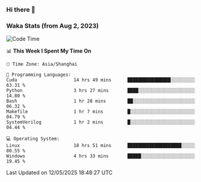 ### Hi there 👋

### Waka Stats (from Aug 2, 2023)

<!--START_SECTION:waka-->
![Code Time](http://img.shields.io/badge/Code%20Time-832%20hrs%2010%20mins-blue)

📊 **This Week I Spent My Time On** 

```text
🕑︎ Time Zone: Asia/Shanghai

💬 Programming Languages: 
Cuda                     14 hrs 49 mins      ████████████████░░░░░░░░░   63.31 % 
Python                   3 hrs 27 mins       ████░░░░░░░░░░░░░░░░░░░░░   14.80 % 
Bash                     1 hr 28 mins        ██░░░░░░░░░░░░░░░░░░░░░░░   06.32 % 
Makefile                 1 hr 7 mins         █░░░░░░░░░░░░░░░░░░░░░░░░   04.79 % 
SystemVerilog            1 hr 2 mins         █░░░░░░░░░░░░░░░░░░░░░░░░   04.44 % 

💻 Operating System: 
Linux                    18 hrs 51 mins      ████████████████████░░░░░   80.55 % 
Windows                  4 hrs 33 mins       █████░░░░░░░░░░░░░░░░░░░░   19.45 % 
```


 Last Updated on 12/05/2025 18:48:27 UTC
<!--END_SECTION:waka-->
